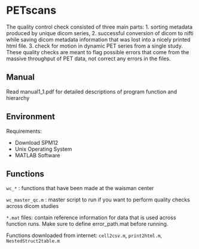 # PETscans

The quality control check consisted of three main parts: 1. sorting metadata produced by unique dicom series, 2. successful conversion of dicom to nifti while saving dicom metadata information that was lost into a nicely printed html file. 3. check for motion in dynamic PET series from a single study. These quality checks are meant to flag possible errors that come from the massive throughput of PET data, not correct any errors in the files.

## Manual 
Read manual1_1.pdf for detailed descriptions of program function and hierarchy 

## Environment

Requirements: 
- Download SPM12
- Unix Operating System
- MATLAB Software

## Functions 
`wc_*` : functions that have been made at the waisman center 

`wc_master_qc.m` : master script to run if you want to perform quality checks across dicom studies

`*.mat` files: contain reference information for data that is used across function runs. Make sure to define error_path.mat before running. 

Functions downloaded from internet: `cell2csv.m`, `print2html.m`, `NestedStruct2table.m`
